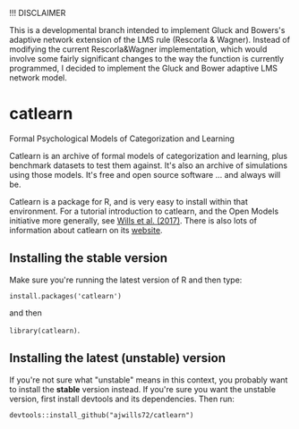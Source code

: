 !!! DISCLAIMER

This is a developmental branch intended to implement Gluck and Bowers's
adaptive network extension of the LMS rule (Rescorla & Wagner). Instead of
modifying the current Rescorla&Wagner implementation, which would involve
some fairly significant changes to the way the function is currently
programmed, I decided to implement the Gluck and Bower adaptive LMS network
model.

# catlearn
Formal Psychological Models of Categorization and Learning

Catlearn is an archive of formal models of categorization and
learning, plus benchmark datasets to test them against. It's also an
archive of simulations using those models. It's free and open source
software ... and always will be.

Catlearn is a package for R, and is very easy to install within that
environment. 
For a tutorial introduction to catlearn, and the Open Models
initiative more generally, see [Wills et al. (2017)](http://www.willslab.org.uk/pubs/wills2016plm.pdf).
There is also lots of information about catlearn on its  [website](https://ajwills72.github.io/catlearn).

## Installing the stable version
Make sure you're running the latest version of R and then type:

`install.packages('catlearn')`

and then

`library(catlearn)`.

## Installing the latest (unstable) version
If you're not sure what "unstable" means in this context, 
you probably want to install the **stable** version instead. If you're sure you want the unstable version, 
first install devtools and its dependencies. Then run:

`devtools::install_github("ajwills72/catlearn")`

